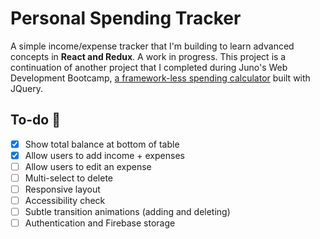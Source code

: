 # Personal Spending Tracker

A simple income/expense tracker that I'm building to learn advanced concepts in **React and Redux**. A work in progress. This project is a continuation of another project that I completed during Juno's Web Development Bootcamp, [a framework-less spending calculator](https://github.com/robinnong/robinNongprojectThree "Personal Budget Calculator") built with JQuery.

## To-do 📝
- [x] Show total balance at bottom of table
- [x] Allow users to add income + expenses
- [ ] Allow users to edit an expense 
- [ ] Multi-select to delete
- [ ] Responsive layout
- [ ] Accessibility check
- [ ] Subtle transition animations (adding and deleting)
- [ ] Authentication and Firebase storage  
